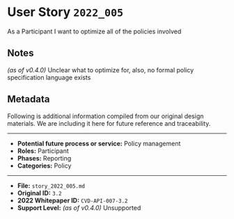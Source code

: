 
# User Story `2022_005` #

<!-- story-start -->As a Participant I want to optimize all of the policies involved<!-- story-end -->

## Notes ##

*(as of v0.4.0)*
Unclear what to optimize for, also, no formal policy specification language exists

## Metadata ##

Following is additional information compiled from our original design materials.
We are including it here for future reference and traceability.

---

- **Potential future process or service:** Policy management
- **Roles:** Participant
- **Phases:** Reporting
- **Categories:** Policy

---

- **File:** `story_2022_005.md`
- **Original ID:** `3.2`
- **2022 Whitepaper ID:** `CVD-API-007-3.2`
- **Support Level:** *(as of v0.4.0)* Unsupported
